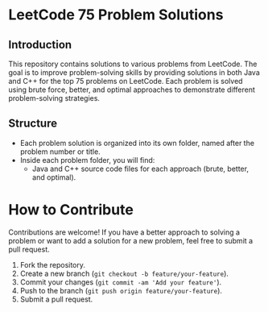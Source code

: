 
# LeetCode 75 Problem Solutions

## Introduction
This repository contains solutions to various problems from LeetCode. The goal is to improve problem-solving skills by providing solutions in both Java and C++
for the top 75 problems on LeetCode. Each problem is solved using brute force, better, and optimal approaches to demonstrate different problem-solving strategies.

## Structure
- Each problem solution is organized into its own folder, named after the problem number or title.
- Inside each problem folder, you will find:
  - Java and C++ source code files for each approach (brute, better, and optimal).

# How to Contribute
Contributions are welcome! If you have a better approach to solving a problem or want to add a solution for a new problem, feel free to submit a pull request.

1. Fork the repository.
2. Create a new branch (`git checkout -b feature/your-feature`).
3. Commit your changes (`git commit -am 'Add your feature'`).
4. Push to the branch (`git push origin feature/your-feature`).
5. Submit a pull request.


